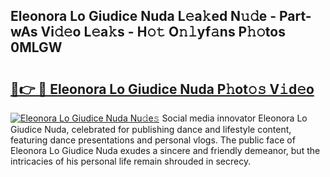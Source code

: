 ## Eleonora Lo Giudice Nuda L𝚎a𝚔ed N𝚞𝚍e - Part-wAs Vi𝚍𝚎o L𝚎a𝚔s - H𝚘𝚝 O𝚗𝚕yf𝚊ns P𝚑𝚘tos 0MLGW

# <h2><a href="http://kf13hsy.oniu.top/?m=Eleonora+Lo+Giudice+Nuda">🔗👉 🔴 Eleonora Lo Giudice Nuda P𝚑ot𝚘𝚜 V𝚒d𝚎o</a></h2>

[![Eleonora Lo Giudice Nuda Nu𝚍e𝚜](https://i.imgur.com/0qMVB7G.gif)](http://kf13hsy.oniu.top/?m=Eleonora+Lo+Giudice+Nuda)
Social media innovator Eleonora Lo Giudice Nuda, celebrated for publishing dance and lifestyle content, featuring dance presentations and personal vlogs. The public face of Eleonora Lo Giudice Nuda exudes a sincere and friendly demeanor, but the intricacies of his personal life remain shrouded in secrecy.  
